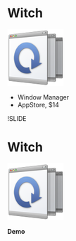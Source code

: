 # Witch

![Witch logo](img/witch.png)

- Window Manager
- AppStore, $14

!SLIDE

# Witch

![Witch logo](img/witch.png)

**Demo**
